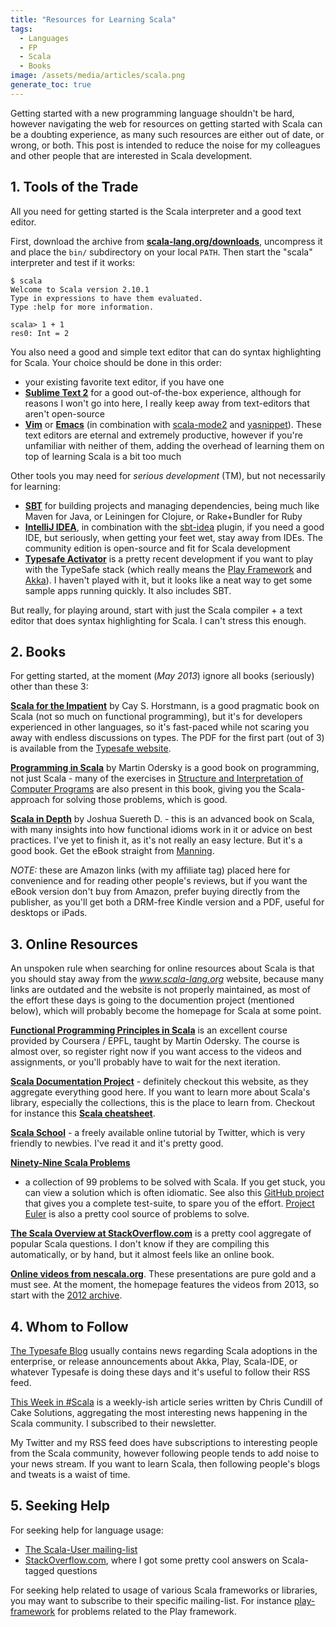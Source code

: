 ```yaml
---
title: "Resources for Learning Scala"
tags:
  - Languages
  - FP
  - Scala
  - Books
image: /assets/media/articles/scala.png
generate_toc: true
---
```


<p class="intro withcap">
  Getting started with a new programming language shouldn't be hard,
  however navigating the web for resources on getting started with Scala
  can be a doubting experience, as many such resources are either out of
  date, or wrong, or both. This post is intended to reduce the noise for
  my colleagues and other people that are interested in Scala
  development.
</p>

<!-- read more -->

## 1. Tools of the Trade

All you need for getting started is the Scala interpreter and a good
text editor.

First, download the archive from
**[scala-lang.org/downloads](http://www.scala-lang.org/downloads)**,
uncompress it and place the `bin/` subdirectory on your local
`PATH`. Then start the "scala" interpreter and test if it works:

```
$ scala
Welcome to Scala version 2.10.1
Type in expressions to have them evaluated.
Type :help for more information.

scala> 1 + 1
res0: Int = 2
```

You also need a good and simple text editor that can do syntax
highlighting for Scala. Your choice should be done in this order:

* your existing favorite text editor, if you have one
* **[Sublime Text 2](https://www.sublimetext.com/)** for a good
  out-of-the-box experience, although for reasons I won't go into
  here, I really keep away from text-editors that aren't open-source    
* **[Vim](http://www.vim.org/)** or
  **[Emacs](http://www.gnu.org/software/emacs/)** (in combination with
  [scala-mode2](https://github.com/hvesalai/scala-mode2) and
  [yasnippet](https://github.com/capitaomorte/yasnippet)). These text
  editors are eternal and extremely productive, however if you're unfamiliar with neither of
  them, adding the overhead of learning them on top of learning Scala
  is a bit too much
  
Other tools you may need for *serious development* (TM), but not
necessarily for learning:

* **[SBT](http://www.scala-sbt.org/)** for building projects and
  managing dependencies, being much like Maven for Java, or Leiningen
  for Clojure, or Rake+Bundler for Ruby  
* **[IntelliJ IDEA](http://www.jetbrains.com/idea/)**, in combination
  with the [sbt-idea](https://github.com/mpeltonen/sbt-idea) plugin,
  if you need a good IDE, but seriously, when getting your feet wet,
  stay away from IDEs. The community edition is open-source and fit
  for Scala development  
* **[Typesafe Activator](http://typesafe.com/platform/getstarted)** is a
  pretty recent development if you want to play with the TypeSafe stack
  (which really means the
  [Play Framework](http://www.playframework.com/) and
  [Akka](http://akka.io/)). I haven't played with it, but it looks like
  a neat way to get some sample apps running quickly. It also includes SBT.

But really, for playing around, start with just the Scala compiler + a
text editor that does syntax highlighting for Scala. I can't stress
this enough.

## 2. Books

For getting started, at the moment (*May 2013*) ignore all books
(seriously) other than these 3:

<a href="http://www.amazon.com/gp/product/0321774094/ref=as_li_ss_il?ie=UTF8&camp=1789&creative=390957&creativeASIN=0321774094&linkCode=as2&tag=bionicspirit-20"><b>Scala for the Impatient</b></a>
by Cay S. Horstmann, is a good pragmatic book on Scala (not so much on
functional programming), but it's for developers experienced in other
languages, so it's fast-paced while not scaring you away with endless
discussions on types. The PDF for the first part (out of 3) is 
available from the 
[Typesafe website](http://typesafe.com/resources/free-books).

<div class="clear"></div>

<a href="http://www.amazon.com/gp/product/B004Z1FTXS/ref=as_li_ss_il?ie=UTF8&camp=1789&creative=390957&creativeASIN=B004Z1FTXS&linkCode=as2&tag=bionicspirit-20"><b>Programming in Scala</b></a> 
by Martin Odersky is a good book on programming, not just Scala - many
of the exercises in
[Structure and Interpretation of Computer Programs](http://mitpress.mit.edu/sicp/)
are also present in this book, giving you the Scala-approach for
solving those problems, which is good.

<div class="clear"></div>

<a href="http://www.amazon.com/gp/product/1935182706/ref=as_li_ss_il?ie=UTF8&camp=1789&creative=390957&creativeASIN=1935182706&linkCode=as2&tag=bionicspirit-20"><b>Scala in Depth</b></a>
by Joshua Suereth D. - this is an advanced book on Scala, with many
insights into how functional idioms work in it or advice on best practices. I've yet to finish it, 
as it's not really an easy lecture. But it's a good book. Get
the eBook straight from [Manning](http://www.manning.com/suereth/).

<div class="clear"></div>

*NOTE:* these are Amazon links (with my affiliate tag) placed here for
convenience and for reading other people's reviews, but if you want
the eBook version don't buy from Amazon, prefer buying directly from
the publisher, as you'll get both a DRM-free Kindle version and a PDF,
useful for desktops or iPads. 

## 3. Online Resources

An unspoken rule when searching for online resources about Scala is
that you should stay away from the *www.scala-lang.org* website,
because many links are outdated and the website is not properly
maintained, as most of the effort these days is going to the
documention project (mentioned below), which will probably become the
homepage for Scala at some point. 

**[Functional Programming Principles in Scala](https://www.coursera.org/course/progfun)**
is an excellent course provided by Coursera / EPFL, taught by Martin
Odersky. The course is almost over, so register right now if you want
access to the videos and assignments, or you'll probably have to wait
for the next iteration.

**[Scala Documentation Project](http://docs.scala-lang.org/)** -
definitely checkout this website, as they aggregate everything good
here. If you want to learn more about Scala's library, especially the
collections, this is the place to learn from. Checkout for instance
this **[Scala cheatsheet](http://docs.scala-lang.org/cheatsheets/)**.

**[Scala School](http://twitter.github.com/scala_school/)** - a freely
available online tutorial by Twitter, which is very friendly to
newbies. I've read it and it's pretty good.

**[Ninety-Nine Scala Problems](http://aperiodic.net/phil/scala/s-99/)**
- a collection of 99 problems to be solved with Scala. If you get
stuck, you can view a solution which is often idiomatic. See also this
[GitHub project](https://github.com/etorreborre/s99) that gives you a
complete test-suite, to spare you of the
effort. [Project Euler](http://projecteuler.net/) is also a pretty
cool source of problems to solve.

**[The Scala Overview at StackOverflow.com](http://stackoverflow.com/tags/scala/info)**
is a pretty cool aggregate of popular Scala questions. I don't know if
they are compiling this automatically, or by hand, but it almost feels
like an online book.

**[Online videos from nescala.org](http://nescala.org/)**. These
presentations are pure gold and a must see. At the moment, the
homepage features the videos from 2013, so start with the
[2012 archive](http://nescala.org/2012).

## 4. Whom to Follow

[The Typesafe Blog](http://typesafe.com/blog) usually contains news
regarding Scala adoptions in the enterprise, or release announcements
about Akka, Play, Scala-IDE, or whatever Typesafe is doing these days
and it's useful to follow their RSS feed.

[This Week in #Scala](http://www.cakesolutions.net/teamblogs/) is a
weekly-ish article series written by Chris Cundill of Cake Solutions,
aggregating the most interesting news happening in the Scala
community. I subscribed to their newsletter.

My Twitter and my RSS feed does have subscriptions to interesting
people from the Scala community, however following people tends to add
noise to your news stream. If you want to learn Scala, then following
people's blogs and tweats is a waist of time.

## 5. Seeking Help

For seeking help for language usage:

* [The Scala-User mailing-list](https://groups.google.com/forum/?fromgroups=#!forum/scala-user)
* [StackOverflow.com](http://stackoverflow.com/questions/tagged/scala),
  where I got some pretty cool answers on Scala-tagged questions
 
For seeking help related to usage of various Scala frameworks or
libraries, you may want to subscribe to their specific
mailing-list. For instance
[play-framework](https://groups.google.com/forum/?fromgroups=#!forum/play-framework)
for problems related to the Play framework.
